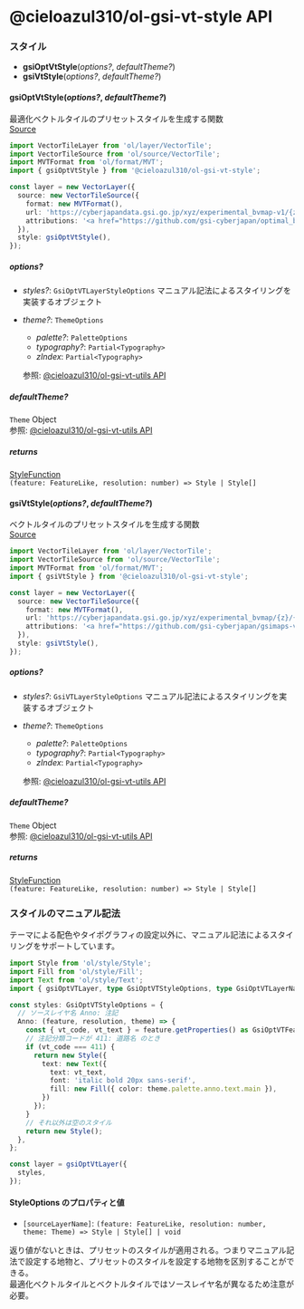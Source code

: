 # @cieloazul310/ol-gsi-vt-style API

### スタイル

- **gsiOptVtStyle**(*options?*, *defaultTheme?*)
- **gsiVtStyle**(*options?*, *defaultTheme?*)

#### gsiOptVtStyle(*options?*, *defaultTheme?*)

最適化ベクトルタイルのプリセットスタイルを生成する関数  
[Source](https://github.com/cieloazul310/ol-gsi-vt/blob/main/packages/ol-gsi-vt-style/src/opt-vt/index.ts)

```ts
import VectorTileLayer from 'ol/layer/VectorTile';
import VectorTileSource from 'ol/source/VectorTile';
import MVTFormat from 'ol/format/MVT';
import { gsiOptVtStyle } from '@cieloazul310/ol-gsi-vt-style';

const layer = new VectorLayer({
  source: new VectorTileSource({
    format: new MVTFormat(),
    url: 'https://cyberjapandata.gsi.go.jp/xyz/experimental_bvmap-v1/{z}/{x}/{y}.pbf',
    attributions: '<a href="https://github.com/gsi-cyberjapan/optimal_bvmap" target="_blank" rel=”noopener noreferrer”>国土地理院最適化ベクトルタイル</a>',
  }),
  style: gsiOptVtStyle(),
});
```

##### options?

- *styles?*: `GsiOptVTLayerStyleOptions`
  マニュアル記法によるスタイリングを実装するオブジェクト
- *theme?*: `ThemeOptions`
  - *palette?*: `PaletteOptions`
  - *typography?*: `Partial<Typography>`
  - *zIndex*: `Partial<Typography>`
  
  参照: [@cieloazul310/ol-gsi-vt-utils API]

##### defaultTheme?

`Theme` Object  
参照: [@cieloazul310/ol-gsi-vt-utils API]

##### returns

[StyleFunction]  
`(feature: FeatureLike, resolution: number) => Style | Style[]`

#### gsiVtStyle(*options?*, *defaultTheme?*)

ベクトルタイルのプリセットスタイルを生成する関数  
[Source](https://github.com/cieloazul310/ol-gsi-vt/blob/main/packages/ol-gsi-vt-style/src/vt/index.ts)

```ts
import VectorTileLayer from 'ol/layer/VectorTile';
import VectorTileSource from 'ol/source/VectorTile';
import MVTFormat from 'ol/format/MVT';
import { gsiVtStyle } from '@cieloazul310/ol-gsi-vt-style';

const layer = new VectorLayer({
  source: new VectorTileSource({
    format: new MVTFormat(),
    url: 'https://cyberjapandata.gsi.go.jp/xyz/experimental_bvmap/{z}/{x}/{y}.pbf',
    attributions: '<a href="https://github.com/gsi-cyberjapan/gsimaps-vector-experiment" target="_blank" rel=”noopener noreferrer”>国土地理院ベクトルタイル提供実験</a>',
  }),
  style: gsiVtStyle(),
});
```

##### options?

- *styles?*: `GsiVTLayerStyleOptions`
  マニュアル記法によるスタイリングを実装するオブジェクト
- *theme?*: `ThemeOptions`
  - *palette?*: `PaletteOptions`
  - *typography?*: `Partial<Typography>`
  - *zIndex*: `Partial<Typography>`
  
  参照: [@cieloazul310/ol-gsi-vt-utils API]

##### defaultTheme?

`Theme` Object  
参照: [@cieloazul310/ol-gsi-vt-utils API]

##### returns

[StyleFunction]  
`(feature: FeatureLike, resolution: number) => Style | Style[]`

### スタイルのマニュアル記法

テーマによる配色やタイポグラフィの設定以外に、マニュアル記法によるスタイリングをサポートしています。

```ts
import Style from 'ol/style/Style';
import Fill from 'ol/style/Fill';
import Text from 'ol/style/Text';
import { gsiOptVTLayer, type GsiOptVTStyleOptions, type GsiOptVTLayerName } from '@cieloazul310/ol-gsi-vt';

const styles: GsiOptVTStyleOptions = {
  // ソースレイヤ名 Anno: 注記
  Anno: (feature, resolution, theme) => {
    const { vt_code, vt_text } = feature.getProperties() as GsiOptVTFeatureProperties;
    // 注記分類コードが 411: 道路名 のとき
    if (vt_code === 411) {
      return new Style({
        text: new Text({
          text: vt_text,
          font: 'italic bold 20px sans-serif',
          fill: new Fill({ color: theme.palette.anno.text.main }),
        })
      });
    }
    // それ以外は空のスタイル
    return new Style();
  },
};

const layer = gsiOptVtLayer({
  styles,
});
```

#### StyleOptions のプロパティと値

- `[sourceLayerName]`: `(feature: FeatureLike, resolution: number, theme: Theme) => Style | Style[] | void`

返り値がないときは、プリセットのスタイルが適用される。つまりマニュアル記法で設定する地物と、プリセットのスタイルを設定する地物を区別することができる。  
最適化ベクトルタイルとベクトルタイルではソースレイヤ名が異なるため注意が必要。

[StyleFunction]: https://openlayers.org/en/latest/apidoc/module-ol_style_Style.html#~StyleFunction "ol/style/Style"
[@cieloazul310/ol-gsi-vt-utils API]: [./ol-gsi-vt-utils-api.md]
